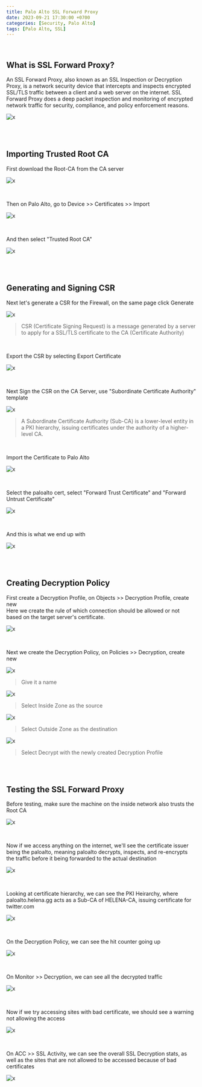 ```yaml
---
title: Palo Alto SSL Forward Proxy
date: 2023-09-21 17:30:00 +0700
categories: [Security, Palo Alto]
tags: [Palo Alto, SSL]
---
```


<br>

## What is SSL Forward Proxy?

An SSL Forward Proxy, also known as an SSL Inspection or Decryption Proxy, is a network security device that intercepts and inspects encrypted SSL/TLS traffic between a client and a web server on the internet. SSL Forward Proxy does a deep packet inspection and monitoring of encrypted network traffic for security, compliance, and policy enforcement reasons.


![x](/static/2023-09-21-ssl/00.png)


<br>
<br>

## Importing Trusted Root CA

First download the Root-CA from the CA server

![x](/static/2023-09-21-ssl/01.png)

<br>

Then on Palo Alto, go to Device >> Certificates >> Import

![x](/static/2023-09-21-ssl/02.png)

<br>

And then select "Trusted Root CA"

![x](/static/2023-09-21-ssl/03.png)

<br>
<br>

## Generating and Signing CSR

Next let's generate a CSR for the Firewall, on the same page click Generate

![x](/static/2023-09-21-ssl/04.png)

> CSR (Certificate Signing Request) is a message generated by a server to apply for a SSL/TLS certificate to the CA (Certificate Authority)

<br>

Export the CSR by selecting Export Certificate

![x](/static/2023-09-21-ssl/05.png)

<br>

Next Sign the CSR on the CA Server, use "Subordinate Certificate Authority" template

![x](/static/2023-09-21-ssl/06.png)

> A Subordinate Certificate Authority (Sub-CA) is a lower-level entity in a PKI hierarchy, issuing certificates under the authority of a higher-level CA.

<br>

Import the Certificate to Palo Alto

![x](/static/2023-09-21-ssl/07.png)

<br>

Select the paloalto cert, select "Forward Trust Certificate" and "Forward Untrust Certificate"

![x](/static/2023-09-21-ssl/07a.png)

<br>

And this is what we end up with

![x](/static/2023-09-21-ssl/08.png)

<br>
<br>

## Creating Decryption Policy

First create a Decryption Profile, on Objects >> Decryption Profile, create new <br>
Here we create the rule of which connection should be allowed or not based on the target server's certificate.

![x](/static/2023-09-21-ssl/09.png)

<br>

Next we create the Decryption Policy, on Policies >> Decryption, create new

![x](/static/2023-09-21-ssl/10.png)

> Give it a name

![x](/static/2023-09-21-ssl/11.png)

> Select Inside Zone as the source

![x](/static/2023-09-21-ssl/12.png)

> Select Outside Zone as the destination

![x](/static/2023-09-21-ssl/13.png)

> Select Decrypt with the newly created Decryption Profile

<br>
<br>

## Testing the SSL Forward Proxy

Before testing, make sure the machine on the inside network also trusts the Root CA

![x](/static/2023-09-21-ssl/14.png)

<br>

Now if we access anything on the internet, we'll see the certificate issuer being the paloalto, meaning paloalto decrypts, inspects, and re-encrypts the traffic before it being forwarded to the actual destination

![x](/static/2023-09-21-ssl/15.png)

<br>

Looking at certificate hierarchy, we can see the PKI Heirarchy, where paloalto.helena.gg acts as a Sub-CA of HELENA-CA, issuing certificate for twitter.com

![x](/static/2023-09-21-ssl/16.png)

<br>

On the Decryption Policy, we can see the hit counter going up

![x](/static/2023-09-21-ssl/17.png)

<br>

On Monitor >> Decryption, we can see all the decrypted traffic

![x](/static/2023-09-21-ssl/18.png)

<br>

Now if we try accessing sites with bad certificate, we should see a warning not allowing the access

![x](/static/2023-09-21-ssl/19.png)

<br>

On ACC >> SSL Activity, we can see the overall SSL Decryption stats, as well as the sites that are not allowed to be accessed because of bad certificates

![x](/static/2023-09-21-ssl/20.png)

<br>